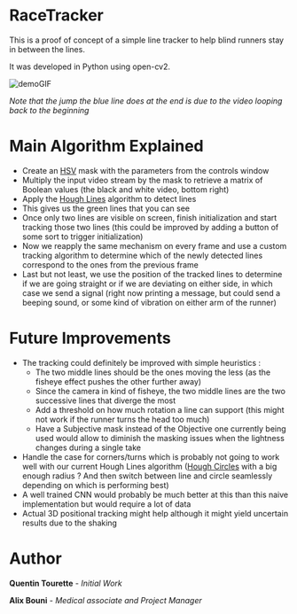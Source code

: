 # RaceTracker
This is a proof of concept of a simple line tracker to help blind runners stay in between the lines. 

It was developed in Python using open-cv2.

![demoGIF](https://github.com/Shraneid/RaceTracker/blob/main/demo.gif)

*Note that the jump the blue line does at the end is due to the video looping back to the beginning*

# Main Algorithm Explained
- Create an [HSV](https://en.wikipedia.org/wiki/HSL_and_HSV) mask with the parameters from the controls window
- Multiply the input video stream by the mask to retrieve a matrix of Boolean values (the black and white video, bottom right)
- Apply the [Hough Lines](https://opencv24-python-tutorials.readthedocs.io/en/stable/py_tutorials/py_imgproc/py_houghlines/py_houghlines.html) algorithm to detect lines 
- This gives us the green lines that you can see
- Once only two lines are visible on screen, finish initialization and start tracking those two lines (this could be improved by adding a button of some sort to trigger initialization)
- Now we reapply the same mechanism on every frame and use a custom tracking algorithm to determine which of the newly detected lines correspond to the ones from the previous frame
- Last but not least, we use the position of the tracked lines to determine if we are going straight or if we are deviating on either side, in which case we send a signal (right now printing a message, but could send a beeping sound, or some kind of vibration on either arm of the runner)

# Future Improvements
- The tracking could definitely be improved with simple heuristics :
  - The two middle lines should be the ones moving the less (as the fisheye effect pushes the other further away)
  - Since the camera in kind of fisheye, the two middle lines are the two successive lines that diverge the most
  - Add a threshold on how much rotation a line can support (this might not work if the runner turns the head too much)
  - Have a Subjective mask instead of the Objective one currently being used would allow to diminish the masking issues when the lightness changes during a single take
- Handle the case for corners/turns which is probably not going to work well with our current Hough Lines algorithm ([Hough Circles](https://docs.opencv.org/4.x/da/d53/tutorial_py_houghcircles.html) with a big enough radius ? And then switch between line and circle seamlessly depending on which is performing best)
- A well trained CNN would probably be much better at this than this naive implementation but would require a lot of data
- Actual 3D positional tracking might help although it might yield uncertain results due to the shaking 

# Author
**Quentin Tourette** - *Initial Work*

**Alix Bouni** - *Medical associate and Project Manager*
